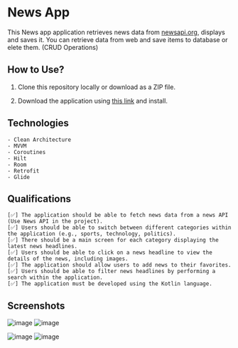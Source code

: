 # News App

This News app application retrieves news data from [newsapi.org](newsapi.org), displays and saves it. You can retrieve data from web and save items to database or elete them. (CRUD Operations)

## How to Use?

1. Clone this repository locally or download as a ZIP file.

2. Download the application using [this link](https://drive.google.com/file/d/1Rt7nHd8x1k7OBq9AkxXAwQL_KxNSM8t4/view?usp=sharing) and install.

## Technologies
    - Clean Architecture
    - MVVM
    - Coroutines
    - Hilt
    - Room
    - Retrofit
    - Glide

## Qualifications

    [✅] The application should be able to fetch news data from a news API (Use News API in the project).
    [✅] Users should be able to switch between different categories within the application (e.g., sports, technology, politics).
    [✅] There should be a main screen for each category displaying the latest news headlines.
    [✅] Users should be able to click on a news headline to view the details of the news, including images.
    [✅] The application should allow users to add news to their favorites.
    [✅] Users should be able to filter news headlines by performing a search within the application.
    [✅] The application must be developed using the Kotlin language.

## Screenshots

![image](https://github.com/datastructblues/NewsApp/assets/86204793/c62b8fe0-ae6c-4dd9-87f1-96c719ab1626)  ![image](https://github.com/datastructblues/NewsApp/assets/86204793/3091d16e-cd83-4313-9521-14adaf59459f)

![image](https://github.com/datastructblues/NewsApp/assets/86204793/e922cab2-a925-4fcd-b061-d2cfd307519e)  ![image](https://github.com/datastructblues/NewsApp/assets/86204793/33dd28f9-a6b9-40eb-8b0c-a0457223934b)





